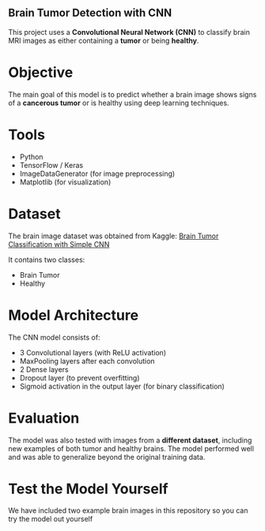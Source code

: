 ## Brain Tumor Detection with CNN

This project uses a **Convolutional Neural Network (CNN)** to classify brain MRI images as either containing a **tumor** or being **healthy**.

# Objective

The main goal of this model is to predict whether a brain image shows signs of a **cancerous tumor** or is healthy using deep learning techniques.

# Tools 

- Python
- TensorFlow / Keras 
- ImageDataGenerator (for image preprocessing)
- Matplotlib (for visualization)

# Dataset

The brain image dataset was obtained from Kaggle:
[Brain Tumor Classification with Simple CNN](https://www.kaggle.com/boneacrabonjac/brain-tumor-classification-with-simple-cnn)

It contains two classes:
- Brain Tumor
- Healthy

# Model Architecture

The CNN model consists of:

- 3 Convolutional layers (with ReLU activation)
- MaxPooling layers after each convolution
- 2 Dense layers
- Dropout layer (to prevent overfitting)
- Sigmoid activation in the output layer (for binary classification)

# Evaluation

The model was also tested with images from a **different dataset**, including new examples of both tumor and healthy brains. The model performed well and was able to generalize beyond the original training data.

# Test the Model Yourself

We have included two example brain images in this repository so you can try the model out yourself
